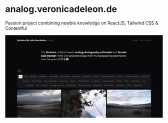 # analog.veronicadeleon.de

Passion project combining newbie knowledge on ReactJS, Tailwind CSS & Contentful 

![Verónica De León Hernández | analog](public/analog-web-preview.png)

